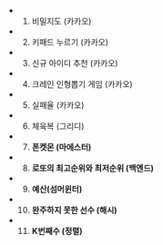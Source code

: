 - 1.  비밀지도 (카카오)
- 2.  키패드 누르기 (카카오)
- 3.  신규 아이디 추천 (카카오)
- 4.  크레인 인형뽑기 게임 (카카오)
- 5.  실패율 (카카오)
- 6.  체육복 (그리디)
- 7.  **폰켓몬 (마에스터)**
- 8.  **로또의 최고순위와 최저순위 (백엔드)**
- 9.  **예산(섬머윈터)**
- 10. **완주하지 못한 선수 (해시)**
- 11. **K번째수 (정렬)**
